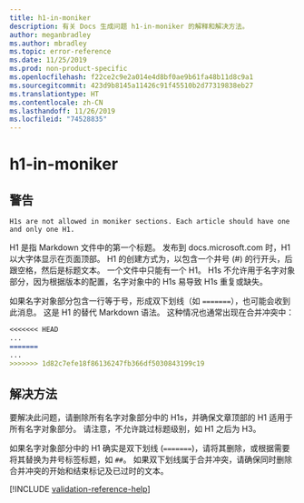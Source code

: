 ```yaml
---
title: h1-in-moniker
description: 有关 Docs 生成问题 h1-in-moniker 的解释和解决方法。
author: meganbradley
ms.author: mbradley
ms.topic: error-reference
ms.date: 11/25/2019
ms.prod: non-product-specific
ms.openlocfilehash: f22ce2c9e2a014e4d8bf0ae9b61fa48b11d8c9a1
ms.sourcegitcommit: 423d9b8145a11426c91f45510b2d77319838eb27
ms.translationtype: HT
ms.contentlocale: zh-CN
ms.lasthandoff: 11/26/2019
ms.locfileid: "74528835"
---
```

# <a name="h1-in-moniker"></a>h1-in-moniker

## <a name="warning"></a>警告

`H1s are not allowed in moniker sections. Each article should have one and only one H1.`

H1 是指 Markdown 文件中的第一个标题。 发布到 docs.microsoft.com 时，H1 以大字体显示在页面顶部。 H1 的创建方式为，以包含一个井号 (#) 的行开头，后跟空格，然后是标题文本。 一个文件中只能有一个 H1。 H1s 不允许用于名字对象部分，因为根据版本的配置，名字对象中的 H1s 易导致 H1s 重复或缺失。

如果名字对象部分包含一行等于号，形成双下划线（如 `=======`），也可能会收到此消息。 这是 H1 的替代 Markdown 语法。 这种情况也通常出现在合并冲突中：

```markdown
<<<<<<< HEAD
...
=======
...
>>>>>>> 1d82c7efe18f86136247fb366df5030843199c19
```

## <a name="resolution"></a>解决方法

要解决此问题，请删除所有名字对象部分中的 H1s，并确保文章顶部的 H1 适用于所有名字对象部分。 请注意，不允许跳过标题级别，如 H1 之后为 H3。

如果名字对象部分中的 H1 确实是双下划线 (`=======`)，请将其删除，或根据需要将其替换为井号标签标题，如 `##`。 如果双下划线属于合并冲突，请确保同时删除合并冲突的开始和结束标记及已过时的文本。

<!--make sure to add this file to your includes folder and verify the path-->
[!INCLUDE [validation-reference-help](includes/validation-reference-help.md)]

